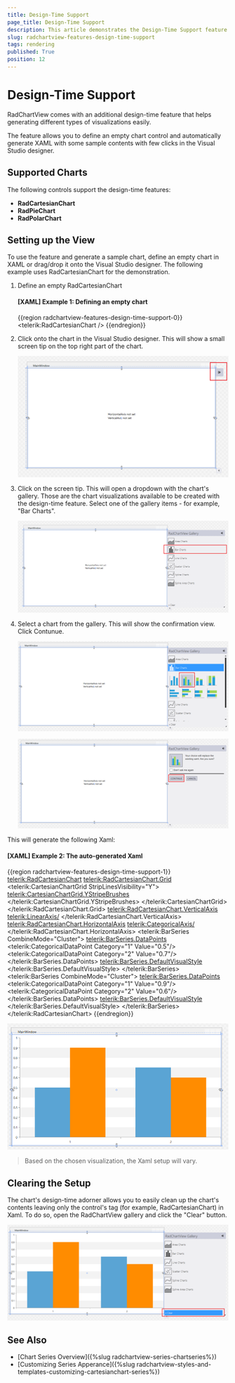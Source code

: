 ```yaml
---
title: Design-Time Support
page_title: Design-Time Support
description: This article demonstrates the Design-Time Support feature of the RadChartView.
slug: radchartview-features-design-time-support
tags: rendering
published: True
position: 12
---
```


# Design-Time Support

RadChartView comes with an additional design-time feature that helps generating different types of visualizations easily.

The feature allows you to define an empty chart control and automatically generate XAML with some sample contents with few clicks in the Visual Studio designer.

## Supported Charts 

The following controls support the design-time features:

* __RadCartesianChart__
* __RadPieChart__
* __RadPolarChart__

## Setting up the View

To use the feature and generate a sample chart, define an empty chart in XAML or drag/drop it onto the Visual Studio designer. The following example uses RadCartesianChart for the demonstration.

1. Define an empty RadCartesianChart

	#### __[XAML] Example 1: Defining an empty chart__
	{{region radchartview-features-design-time-support-0}}
		<Grid>
			<telerik:RadCartesianChart />
		</Grid>
	{{endregion}}

2. Click onto the chart in the Visual Studio designer. This will show a small screen tip on the top right part of the chart.

	![](images/radchartview-features-design-time-support-0.png)
	
3. Click on the screen tip. This will open a dropdown with the chart's gallery. Those are the chart visualizations available to be created with the design-time feature. Select one of the gallery items - for example, "Bar Charts".

	![](images/radchartview-features-design-time-support-1.png)
	
4. Select a chart from the gallery. This will show the confirmation view. Click Contunue.

	![](images/radchartview-features-design-time-support-2.png)
	
	![](images/radchartview-features-design-time-support-3.png)

This will generate the following Xaml:

#### __[XAML] Example 2: The auto-generated Xaml__
{{region radchartview-features-design-time-support-1}}
	<telerik:RadCartesianChart>
		<telerik:RadCartesianChart.Grid>
			<telerik:CartesianChartGrid StripLinesVisibility="Y">
				<telerik:CartesianChartGrid.YStripeBrushes>
					<SolidColorBrush Color="#FFD7D7D7" Opacity="0.3"/>
					<SolidColorBrush Color="Transparent"/>
				</telerik:CartesianChartGrid.YStripeBrushes>
			</telerik:CartesianChartGrid>
		</telerik:RadCartesianChart.Grid>
		<telerik:RadCartesianChart.VerticalAxis>
			<telerik:LinearAxis/>
		</telerik:RadCartesianChart.VerticalAxis>
		<telerik:RadCartesianChart.HorizontalAxis>
			<telerik:CategoricalAxis/>
		</telerik:RadCartesianChart.HorizontalAxis>
		<telerik:BarSeries CombineMode="Cluster">
			<telerik:BarSeries.DataPoints>
				<telerik:CategoricalDataPoint Category="1" Value="0.5"/>
				<telerik:CategoricalDataPoint Category="2" Value="0.7"/>
			</telerik:BarSeries.DataPoints>
			<telerik:BarSeries.DefaultVisualStyle>
				<Style TargetType="{x:Type Border}">
					<Setter Property="Background" Value="#FF5AA4D4"/>
				</Style>
			</telerik:BarSeries.DefaultVisualStyle>
		</telerik:BarSeries>
		<telerik:BarSeries CombineMode="Cluster">
			<telerik:BarSeries.DataPoints>
				<telerik:CategoricalDataPoint Category="1" Value="0.9"/>
				<telerik:CategoricalDataPoint Category="2" Value="0.6"/>
			</telerik:BarSeries.DataPoints>
			<telerik:BarSeries.DefaultVisualStyle>
				<Style TargetType="{x:Type Border}">
					<Setter Property="Background" Value="DarkOrange"/>
				</Style>
			</telerik:BarSeries.DefaultVisualStyle>
		</telerik:BarSeries>
	</telerik:RadCartesianChart>
{{endregion}}

![](images/radchartview-features-design-time-support-4.png)

> Based on the chosen visualization, the Xaml setup will vary.

## Clearing the Setup

The chart's design-time adorner allows you to easily clean up the chart's contents leaving only the control's tag (for example, RadCartesianChart) in Xaml. To do so, open the RadChartView gallery and click the "Clear" button. 

![](images/radchartview-features-design-time-support-5.png)

## See Also
* [Chart Series Overview]({%slug radchartview-series-chartseries%})
* [Customizing Series Apperance]({%slug radchartview-styles-and-templates-customizing-cartesianchart-series%})
